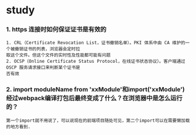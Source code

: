 # study
### 1. https 连接时如何保证证书是有效的
    1. CRL（Certificate Revocation List，证书撤销名单）。PKI 体系中由 CA 维护的一个被撤销证书的列表，浏览器会定时拉
    取这个文件。但这个文件的实时性及性能都可能有问题
    2. OCSP（Online Certificate Status Protocol，在线证书状态协议）。客户端通过 OSCP 服务请求接口来判断某个证书是
    否有效

### 2. import moduleName from 'xxModule'和import('xxModule')经过webpack编译打包后最终变成了什么？在浏览器中是怎么运行的？
    第一个import就不用说了，可以说现在的前端项目随处可见，第二个import可以在需要懒加载的地方看到.